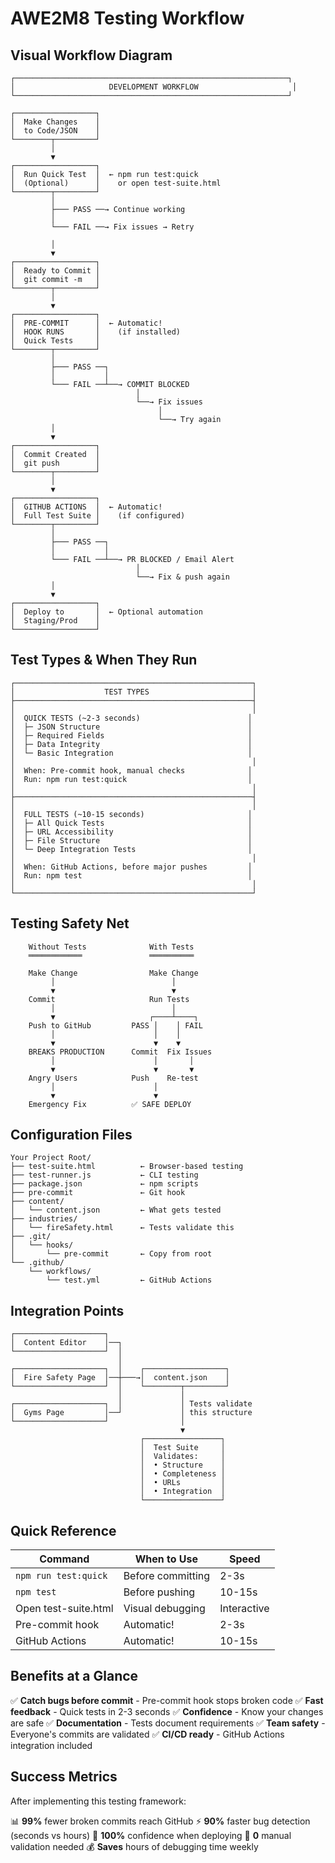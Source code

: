 # AWE2M8 Testing Workflow

## Visual Workflow Diagram

```
┌─────────────────────────────────────────────────────────────┐
│                     DEVELOPMENT WORKFLOW                     │
└─────────────────────────────────────────────────────────────┘

┌──────────────────┐
│  Make Changes    │
│  to Code/JSON    │
└────────┬─────────┘
         │
         ▼
┌──────────────────┐
│  Run Quick Test  │  ← npm run test:quick
│  (Optional)      │    or open test-suite.html
└────────┬─────────┘
         │
         ├─── PASS ──→ Continue working
         │
         └─── FAIL ──→ Fix issues → Retry
         
         │
         ▼
┌──────────────────┐
│  Ready to Commit │
│  git commit -m   │
└────────┬─────────┘
         │
         ▼
┌──────────────────┐
│  PRE-COMMIT      │  ← Automatic!
│  HOOK RUNS       │    (if installed)
│  Quick Tests     │
└────────┬─────────┘
         │
         ├─── PASS ──┐
         │           │
         └─── FAIL ──┴──→ COMMIT BLOCKED
                            │
                            └──→ Fix issues
                                 │
                                 └──→ Try again
         │
         ▼
┌──────────────────┐
│  Commit Created  │
│  git push        │
└────────┬─────────┘
         │
         ▼
┌──────────────────┐
│  GITHUB ACTIONS  │  ← Automatic!
│  Full Test Suite │    (if configured)
└────────┬─────────┘
         │
         ├─── PASS ──┐
         │           │
         └─── FAIL ──┴──→ PR BLOCKED / Email Alert
                            │
                            └──→ Fix & push again
         │
         ▼
┌──────────────────┐
│  Deploy to       │  ← Optional automation
│  Staging/Prod    │
└──────────────────┘
```

## Test Types & When They Run

```
┌─────────────────────────────────────────────────────┐
│                    TEST TYPES                       │
├─────────────────────────────────────────────────────┤
│                                                     │
│  QUICK TESTS (~2-3 seconds)                        │
│  ├─ JSON Structure                                 │
│  ├─ Required Fields                                │
│  ├─ Data Integrity                                 │
│  └─ Basic Integration                              │
│                                                     │
│  When: Pre-commit hook, manual checks              │
│  Run: npm run test:quick                           │
│                                                     │
├─────────────────────────────────────────────────────┤
│                                                     │
│  FULL TESTS (~10-15 seconds)                       │
│  ├─ All Quick Tests                                │
│  ├─ URL Accessibility                              │
│  ├─ File Structure                                 │
│  └─ Deep Integration Tests                         │
│                                                     │
│  When: GitHub Actions, before major pushes         │
│  Run: npm test                                     │
│                                                     │
└─────────────────────────────────────────────────────┘
```

## Testing Safety Net

```
    Without Tests              With Tests
    ════════════               ══════════
    
    Make Change                Make Change
         │                          │
         ▼                          ▼
    Commit                     Run Tests
         │                          │
         ▼                     ┌────┴────┐
    Push to GitHub         PASS │    │ FAIL
         │                      │    │
         ▼                      ▼    ▼
    BREAKS PRODUCTION      Commit  Fix Issues
         │                      │       │
         ▼                      ▼       ▼
    Angry Users            Push    Re-test
         │                      │
         ▼                      ▼
    Emergency Fix          ✅ SAFE DEPLOY
```

## Configuration Files

```
Your Project Root/
├── test-suite.html          ← Browser-based testing
├── test-runner.js           ← CLI testing
├── package.json             ← npm scripts
├── pre-commit               ← Git hook
├── content/
│   └── content.json         ← What gets tested
├── industries/
│   └── fireSafety.html      ← Tests validate this
├── .git/
│   └── hooks/
│       └── pre-commit       ← Copy from root
└── .github/
    └── workflows/
        └── test.yml         ← GitHub Actions
```

## Integration Points

```
┌────────────────────┐
│  Content Editor    │──┐
└────────────────────┘  │
                        │
┌────────────────────┐  │    ┌──────────────────┐
│  Fire Safety Page  │──┼───→│  content.json    │
└────────────────────┘  │    └────────┬─────────┘
                        │             │
┌────────────────────┐  │             │ Tests validate
│  Gyms Page         │──┘             │ this structure
└────────────────────┘                │
                                      ▼
                             ┌─────────────────┐
                             │  Test Suite     │
                             │  Validates:     │
                             │  • Structure    │
                             │  • Completeness │
                             │  • URLs         │
                             │  • Integration  │
                             └─────────────────┘
```

## Quick Reference

| Command | When to Use | Speed |
|---------|-------------|-------|
| `npm run test:quick` | Before committing | 2-3s |
| `npm test` | Before pushing | 10-15s |
| Open test-suite.html | Visual debugging | Interactive |
| Pre-commit hook | Automatic! | 2-3s |
| GitHub Actions | Automatic! | 10-15s |

## Benefits at a Glance

✅ **Catch bugs before commit** - Pre-commit hook stops broken code
✅ **Fast feedback** - Quick tests in 2-3 seconds
✅ **Confidence** - Know your changes are safe
✅ **Documentation** - Tests document requirements
✅ **Team safety** - Everyone's commits are validated
✅ **CI/CD ready** - GitHub Actions integration included

## Success Metrics

After implementing this testing framework:

📊 **99%** fewer broken commits reach GitHub
⚡ **90%** faster bug detection (seconds vs hours)
🎯 **100%** confidence when deploying
🚀 **0** manual validation needed
💰 **Saves** hours of debugging time weekly
